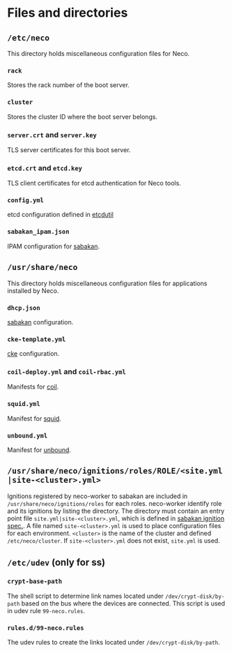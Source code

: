 Files and directories
=====================

`/etc/neco`
-----------

This directory holds miscellaneous configuration files for Neco.

### `rack`

Stores the rack number of the boot server.

### `cluster`

Stores the cluster ID where the boot server belongs.

### `server.crt` and `server.key`

TLS server certificates for this boot server.

### `etcd.crt` and `etcd.key`

TLS client certificates for etcd authentication for Neco tools.

### `config.yml`

etcd configuration defined in [etcdutil][]

### `sabakan_ipam.json`

IPAM configuration for [sabakan][].

`/usr/share/neco`
-----------------

This directory holds miscellaneous configuration files for applications installed by Neco.

### `dhcp.json`

[sabakan][] configuration.

### `cke-template.yml`

[cke][] configuration.

### `coil-deploy.yml` and `coil-rbac.yml`

Manifests for [coil][].

### `squid.yml`

Manifest for [squid][].

### `unbound.yml`

Manifest for [unbound][].

`/usr/share/neco/ignitions/roles/ROLE/<site.yml|site-<cluster>.yml>`
-----------------------------------------------

Ignitions registered by neco-worker to sabakan are included in `/usr/share/neco/ignitions/roles` for each roles.
neco-worker identify role and its ignitions by listing the directory.
The directory must contain an entry point file `site.yml|site-<cluster>.yml`, which is defined in [sabakan ignition spec.][ignition.md].
A file named `site-<cluster>.yml` is used to place configuration files for each environment.
`<cluster>` is the name of the cluster and defined `/etc/neco/cluster`.
If `site-<cluster>.yml` does not exist, `site.yml` is used.

`/etc/udev` (only for ss)
-------------------------

### `crypt-base-path`

The shell script to determine link names located under `/dev/crypt-disk/by-path` based on the bus where the devices are connected. This script is used in udev rule `99-neco.rules`.

### `rules.d/99-neco.rules`

The udev rules to create the links located under `/dev/crypt-disk/by-path`.


[etcdutil]: https://github.com/cybozu-go/etcdutil
[sabakan]: https://github.com/cybozu-go/sabakan
[cke]: https://github.com/cybozu-go/cke
[coil]: https://github.com/cybozu-go/coil
[squid]: http://www.squid-cache.org/
[unbound]: https://nlnetlabs.nl/projects/unbound/about/
[ignition.md]: https://github.com/cybozu-go/sabakan/blob/master/docs/ignition.md
